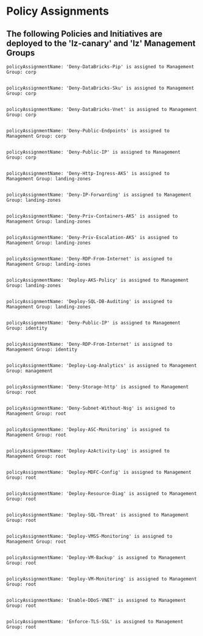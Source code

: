 
# Policy Assignments

## The following Policies and Initiatives are deployed to the 'lz-canary' and 'lz' Management Groups

    policyAssignmentName: 'Deny-DataBricks-Pip' is assigned to Management Group: corp  


    policyAssignmentName: 'Deny-DataBricks-Sku' is assigned to Management Group: corp  


    policyAssignmentName: 'Deny-DataBricks-Vnet' is assigned to Management Group: corp  


    policyAssignmentName: 'Deny-Public-Endpoints' is assigned to Management Group: corp  


    policyAssignmentName: 'Deny-Public-IP' is assigned to Management Group: corp  


    policyAssignmentName: 'Deny-Http-Ingress-AKS' is assigned to Management Group: landing-zones  


    policyAssignmentName: 'Deny-IP-Forwarding' is assigned to Management Group: landing-zones  


    policyAssignmentName: 'Deny-Priv-Containers-AKS' is assigned to Management Group: landing-zones  


    policyAssignmentName: 'Deny-Priv-Escalation-AKS' is assigned to Management Group: landing-zones  


    policyAssignmentName: 'Deny-RDP-From-Internet' is assigned to Management Group: landing-zones  


    policyAssignmentName: 'Deploy-AKS-Policy' is assigned to Management Group: landing-zones  


    policyAssignmentName: 'Deploy-SQL-DB-Auditing' is assigned to Management Group: landing-zones  


    policyAssignmentName: 'Deny-Public-IP' is assigned to Management Group: identity  


    policyAssignmentName: 'Deny-RDP-From-Internet' is assigned to Management Group: identity  


    policyAssignmentName: 'Deploy-Log-Analytics' is assigned to Management Group: management  


    policyAssignmentName: 'Deny-Storage-http' is assigned to Management Group: root  


    policyAssignmentName: 'Deny-Subnet-Without-Nsg' is assigned to Management Group: root  


    policyAssignmentName: 'Deploy-ASC-Monitoring' is assigned to Management Group: root  


    policyAssignmentName: 'Deploy-AzActivity-Log' is assigned to Management Group: root  


    policyAssignmentName: 'Deploy-MDFC-Config' is assigned to Management Group: root  


    policyAssignmentName: 'Deploy-Resource-Diag' is assigned to Management Group: root  


    policyAssignmentName: 'Deploy-SQL-Threat' is assigned to Management Group: root  


    policyAssignmentName: 'Deploy-VMSS-Monitoring' is assigned to Management Group: root  


    policyAssignmentName: 'Deploy-VM-Backup' is assigned to Management Group: root  


    policyAssignmentName: 'Deploy-VM-Monitoring' is assigned to Management Group: root  


    policyAssignmentName: 'Enable-DDoS-VNET' is assigned to Management Group: root  


    policyAssignmentName: 'Enforce-TLS-SSL' is assigned to Management Group: root  



